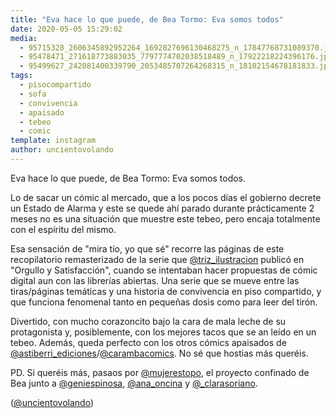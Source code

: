 ```yaml
---
title: "Eva hace lo que puede, de Bea Tormo: Eva somos todos"
date: 2020-05-05 15:29:02
media: 
  - 95715328_2606345892952264_1692827696130468275_n_17847768731089370.jpg
  - 95478471_271618773883035_7797774702038518489_n_17922218224396176.jpg
  - 95499627_242081400339790_2053485707264268315_n_18102154678181833.jpg
tags: 
  - pisocompartido
  - sofa
  - convivencia
  - apaisado
  - tebeo
  - comic
template: instagram
author: uncientovolando
---
```


Eva hace lo que puede, de Bea Tormo: Eva somos todos.


Lo de sacar un cómic al mercado, que a los pocos días el gobierno decrete un Estado de Alarma y este se quede ahí parado durante prácticamente 2 meses no es una situación que muestre este tebeo, pero encaja totalmente con el espíritu del mismo.


Esa sensación de "mira tío, yo que sé" recorre las páginas de este recopilatorio remasterizado de la serie que [@triz_ilustracion](https://instagram.com/triz_ilustracion) publicó en "Orgullo y Satisfacción", cuando se intentaban hacer propuestas de cómic digital aun con las librerías abiertas. Una serie que se mueve entre las tiras/páginas temáticas y una historia de convivencia en piso compartido, y que funciona fenomenal tanto en pequeñas dosis como para leer del tirón.


Divertido, con mucho corazoncito bajo la cara de mala leche de su protagonista y, posiblemente, con los mejores tacos que se an leído en un tebeo. Además, queda perfecto con los otros cómics apaisados de [@astiberri_ediciones](https://instagram.com/astiberri_ediciones)/[@carambacomics](https://instagram.com/carambacomics). No sé que hostias más queréis.


PD. Si queréis más, pasaos por [@mujerestopo](https://instagram.com/mujerestopo), el proyecto confinado de Bea junto a [@geniespinosa](https://instagram.com/geniespinosa), [@ana_oncina](https://instagram.com/ana_oncina) y [@_clarasoriano](https://instagram.com/_clarasoriano).


([@uncientovolando](https://instagram.com/uncientovolando))







